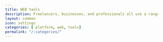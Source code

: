```yaml
---
title: WEB tools
description: Freelancers, businesses, and professionals all use a range of web tools and services to get their job done. The landscape changes every year, so today’ we’ve collected 45 varied and versatile choices to help you in your job.
layout: common
icon: settings
categories: [ platform, web, tools]
permalink: "/:categories/"
---
```

